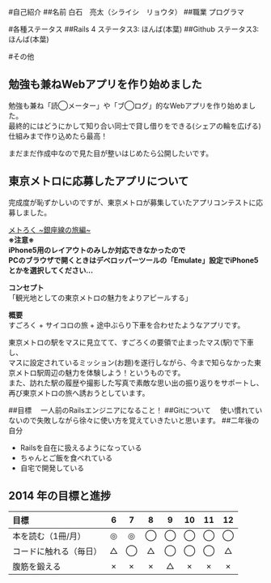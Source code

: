 #自己紹介
##名前
  白石　亮太（シライシ　リョウタ）
##職業
  プログラマ

#各種ステータス
##Rails 4
  ステータス3: ほんば(本葉)
##Github
  ステータス3: ほんば(本葉)

#その他

## 勉強も兼ねWebアプリを作り始めました
勉強も兼ね「読◯メーター」や「ブ◯ログ」的なWebアプリを作り始めました。  
最終的にはどうにかして知り合い同士で貸し借りをできる(シェアの輪を広げる)仕組みまで作り込めたら最高！  

まだまだ作成中なので見た目が整いはじめたら公開したいです。  

## 東京メトロに応募したアプリについて
完成度が恥ずかしいのですが、東京メトロが募集していたアプリコンテストに応募しました。  

[メトろく ~銀座線の旅編~](http://metroku.herokuapp.com/)  
**※注意※**  
**iPhone5用のレイアウトのみしか対応できなかったので**  
**PCのブラウザで開くときはデベロッパーツールの「Emulate」設定でiPhone5とかを選択してください...**  

**コンセプト**  
「観光地としての東京メトロの魅力をよりアピールする」  

**概要**  
すごろく + サイコロの旅 + 途中ぶらり下車を合わせたようなアプリです。  

東京メトロの駅をマスに見立てて、すごろくの要領で止まったマス(駅)で下車し、  
マスに設定されているミッション(お題)を遂行しながら、今まで知らなかった東京メトロ駅周辺の魅力を体験しよう！というものです。  
また、訪れた駅の履歴や撮影した写真で素敵な思い出の振り返りをサポートし、再び東京メトロの旅へ誘おうとしています。  

##目標
　一人前のRailsエンジニアになること！
##Gitについて
　使い慣れていないので失敗しながら徐々に使い方を覚えていきたいと思います。
##二年後の自分
  * Railsを自在に扱えるようになっている
  * ちゃんとご飯を食べれている
  * 自宅で開発している

## 2014 年の目標と進捗
| 目標 | 6 | 7 | 8 | 9 | 10 | 11 | 12 |
| :--- | :-: | :-: | :-: | :-: |:-:|:-:|:-:|
| 本を読む（1冊/月） | ◎ | ◎ | ◯ | ◯ | ◯ | ◯ | ◯ |
| コードに触れる（毎日） | △ | ◯ | △ | ◯ | ◯ | ◯ | △ |
| 腹筋を鍛える | × | × | × | △ | × | × | × |

